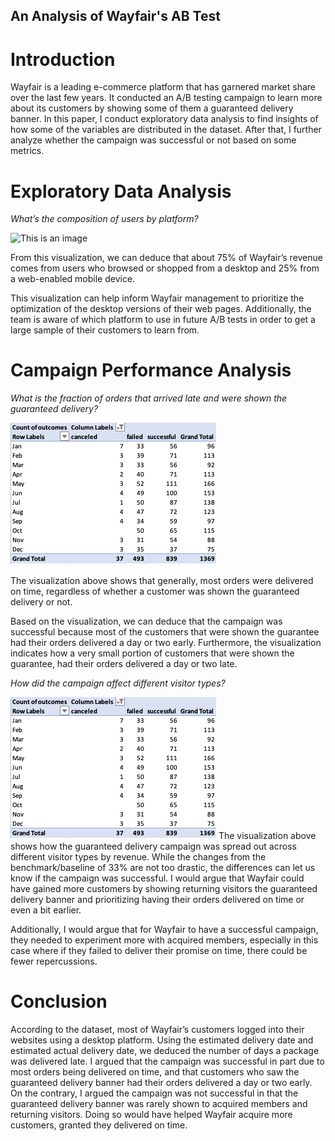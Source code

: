 
## An Analysis of Wayfair's AB Test


# Introduction
Wayfair is a leading e-commerce platform that has garnered market share over the last few years. It conducted an A/B testing campaign to learn more about its customers by showing some of them a guaranteed delivery banner. In this paper, I conduct exploratory data analysis to find insights of how some of the variables are distributed in the dataset. After that, I further analyze whether the campaign was successful or not based on some metrics. 



# Exploratory Data Analysis

*What’s the composition of users by platform?*

![This is an image](https://github.com/jackfrost68/Wayfair-/blob/5a84bfae3125e924b60da87335ee43024b5c1b7d/Screenshot%202022-11-13%20at%207.49.41%20PM.png)


From this visualization, we can deduce that about 75% of Wayfair’s revenue comes from users who browsed or shopped from a desktop and 25% from a web-enabled mobile device. 

This visualization can help inform Wayfair management to prioritize the optimization of the desktop versions of their web pages. Additionally, the team is aware of which platform to use in future A/B tests in order to get a large sample of their customers to learn from. 


# Campaign Performance Analysis 

*What is the fraction of orders that arrived late and were shown the guaranteed delivery?*

![This is an image](https://github.com/jackfrost68/Kickstarter-analysis/blob/7edd40c204fa336c1018b9e85d6f51bd40ce77f1/Screen%20Shot%202021-10-24%20at%202.51.33%20PM.png)


The visualization above shows that generally, most orders were delivered on time, regardless of whether a customer was shown the guaranteed delivery or not. 

Based on the visualization, we can deduce that the campaign was successful because most of the customers that were shown the guarantee had their orders delivered a day or two early. Furthermore, the visualization indicates how a very small portion of customers that were shown the guarantee, had their orders delivered a day or two late. 




*How did the campaign affect different visitor types?*

![This is an image](https://github.com/jackfrost68/Kickstarter-analysis/blob/7edd40c204fa336c1018b9e85d6f51bd40ce77f1/Screen%20Shot%202021-10-24%20at%202.51.33%20PM.png)
The visualization above shows how the guaranteed delivery campaign was spread out across different visitor types by revenue. While the changes from the benchmark/baseline of 33% are not too drastic, the differences can let us know if the campaign was successful. I would argue that Wayfair could have gained more customers by showing returning visitors the guaranteed delivery banner and prioritizing having their orders delivered on time or even a bit earlier. 

Additionally, I would argue that for Wayfair to have a successful campaign, they needed to experiment more with acquired members, especially in this case where if they failed to deliver their promise on time, there could be fewer repercussions.



# Conclusion
According to the dataset, most of Wayfair’s customers logged into their websites using a desktop platform. Using the estimated delivery date and estimated actual delivery date, we deduced the number of days a package was delivered late. I argued that the campaign was successful in part due to most orders being delivered on time, and that customers who saw the guaranteed delivery banner had their orders delivered a day or two early. On the contrary, I argued the campaign was not successful in that the guaranteed delivery banner was rarely shown to acquired members and returning visitors. Doing so would have helped Wayfair acquire more customers, granted they delivered on time. 
